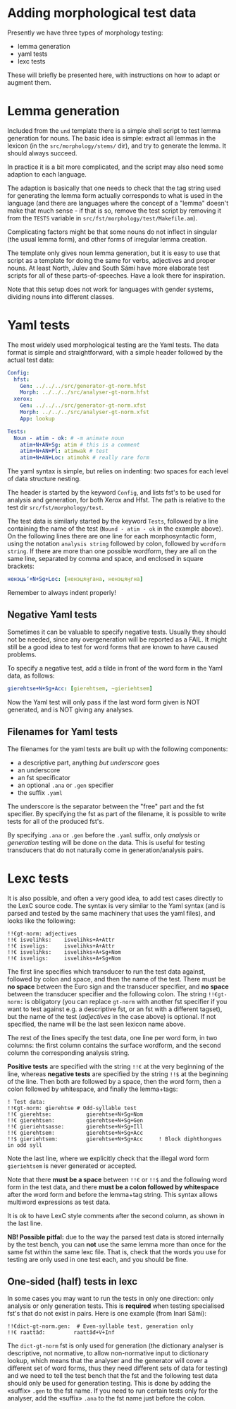 # Adding morphological test data

Presently we have three types of morphology testing:

- lemma generation
- yaml tests
- lexc tests

These will briefly be presented here, with instructions on how to adapt or
augment them.

# Lemma generation

Included from the `und` template there is a simple shell script to test lemma
generation for nouns. The basic idea is simple: extract all lemmas in the
lexicon (in the `src/morphology/stems/` dir), and try to generate the lemma.
It should always succeed.

In practice it is a bit more complicated, and the script may also need some
adaption to each language.

The adaption is basically that one needs to check that the tag string used for
generating the lemma form actually corresponds to what is used in the language
(and there are languages where the concept of a "lemma" doesn't make that much
sense - if that is so, remove the test script by removing it from the `TESTS`
variable in `src/fst/morphology/test/Makefile.am`).

Complicating factors might be that some nouns do not inflect in singular (the
usual lemma form), and other forms of irregular lemma creation.

The template only gives noun lemma generation, but it is easy to use that script
as a template for doing the same for verbs, adjectives and proper nouns. At least
North, Julev and South Sámi have more elaborate test scripts for all of these
parts-of-speeches. Have a look there for inspiration.

Note that this setup does not work for languages with gender systems, dividing
nouns into different classes.

# Yaml tests

The most widely used morphological testing are the Yaml tests. The data format
is simple and straightforward, with a simple header followed by the actual test
data:

```yml
Config:
  hfst:
    Gen: ../../../src/generator-gt-norm.hfst
    Morph: ../../../src/analyser-gt-norm.hfst
  xerox:
    Gen: ../../../src/generator-gt-norm.xfst
    Morph: ../../../src/analyser-gt-norm.xfst
    App: lookup

Tests:
  Noun - atim - ok: # -m animate noun
    atim+N+AN+Sg: atim # this is a comment
    atim+N+AN+Pl: atimwak # test
    atim+N+AN+Loc: atimohk # really rare form
```

The yaml syntax is simple, but relies on indenting: two spaces for each level of
data structure nesting.

The header is started by the keyword `Config`, and lists fst's to be used for
analysis and generation, for both Xerox and Hfst. The path is relative to the
test dir `src/fst/morphology/test`.

The test data is similarly started by the keyword `Tests`, followed by a line
containing the name of the test (`Nound - atim - ok` in the example above).
On the following lines there are one line for each morphosyntactic form, using
the notation `analysis string` followed by colon, followed by
`wordform string`. If there are more than one possible wordform, they are all
on the same line, separated by comma and space, and enclosed in square brackets:

```yml
ненэцьʼ+N+Sg+Loc: [ненэцяӈгана, ненэцяӈгна]
```

Remember to always indent properly!

## Negative Yaml tests

Sometimes it can be valuable to specify negative tests. Usually they should
not be needed, since any overgeneration will be reported as a FAIL. It might
still be a good idea to test for word forms that are known to have caused
problems.

To specify a negative test, add a tilde in front of the word form in the Yaml
data, as follows:

```yml
gierehtse+N+Sg+Acc: [gierehtsem, ~gieriehtsem]
```

Now the Yaml test will only pass if the last word form given is NOT generated,
and is NOT giving any analyses.

## Filenames for Yaml tests

The filenames for the yaml tests are built up with the following components:

- a descriptive part, anything _but underscore_ goes
- an underscore
- an fst specificator
- an optional `.ana` or `.gen` specifier
- the suffix `.yaml`

The underscore is the separator between the "free" part and the fst specifier.
By specifying the fst as part of the filename, it is possible to write tests for
all of the produced fst's.

By specifying `.ana` or `.gen` before the `.yaml` suffix, only
_analysis_ or _generation_ testing will be done on the data. This is useful
for testing transducers that do not naturally come in generation/analysis pairs.

# Lexc tests

It is also possible, and often a very good idea, to add test cases directly to
the LexC source code. The syntax is very similar to the Yaml syntax (and is
parsed and tested by the same machinery that uses the yaml files), and looks
like the following:

```
!!€gt-norm: adjectives
!!€ isvelihks:    isvelihks+A+Attr
!!€ isveligs:     isvelihks+A+Attr
!!€ isvelihks:    isvelihks+A+Sg+Nom
!!€ isveligs:     isvelihks+A+Sg+Nom
```

The first line specifies which transducer to run the test data against, followed
by colon and space, and then the name of the test. There must be **no space**
between the Euro sign and the transducer specifier, and **no space** between the
transducer specifier and the following colon. The string `!!€gt-norm:` is
obligatory (you can replace `gt-norm` with another fst specifier if you want
to test against e.g. a descriptive fst, or an fst with a different tagset), but
the name of the test (_adjectives_ in the case above) is optional. If not
specified, the name will be the last seen lexicon name above.

The rest of the lines specify the test data, one line per word form, in two
columns: the first column contains the surface wordform, and the second column
the corresponding analysis string.

**Positive tests** are specified with the string `!!€` at the very beginning
of the line, whereas **negative tests** are specified by the string `!!$` at
the beginning of the line. Then both are followed by a space, then the word
form, then a colon followed by whitespace, and finally the lemma+tags:

```
! Test data:
!!€gt-norm: gierehtse # Odd-syllable test
!!€ gierehtse:           gierehtse+N+Sg+Nom
!!€ gierehtsen:          gierehtse+N+Sg+Gen
!!€ gieriehtsasse:       gierehtse+N+Sg+Ill
!!€ gierehtsem:          gierehtse+N+Sg+Acc
!!$ gieriehtsem:         gierehtse+N+Sg+Acc     ! Block diphthongues in odd syll
```

Note the last line, where we explicitly check that the illegal word form
`gieriehtsem` is never generated or accepted.

Note that there **must be a space** between `!!€` or `!!$` and the following
word form in the test data, and there **must be a colon followed by whitespace**
after the word form and before the lemma+tag string. This syntax allows
multiword expressions as test data.

It is ok to have LexC style comments after the second column, as shown in the
last line.

**NB! Possible pitfal:** due to the way the parsed test data is stored internally
by the test bench, you can **not** use the same lemma more than once for the same
fst within the same lexc file. That is, check that the words you use for testing
are only used in one test each, and you should be fine.

## One-sided (half) tests in lexc

In some cases you may want to run the tests in only one direction: only analysis
or only generation tests. This is **required** when testing specialised fst's
that do not exist in pairs. Here is one example (from Inari Sámi):

```
!!€dict-gt-norm.gen:  # Even-syllable test, generation only
!!€ raattâđ:         raattâđ+V+Inf
```

The `dict-gt-norm` fst is only used for generation (the dictionary analyser
is descriptive, not normative, to allow non-normative input to dictionary lookup,
which means that the analyser and the generator will cover a different set of
word forms, thus they need different sets of data for testing)
and we need to tell the test bench that the fst and the following test data
should only be used for generation testing. This is done by adding the «suffix»
`.gen` to the fst name. If you need to run certain tests only for the analyser,
add the «suffix» `.ana` to the fst name just before the colon.

